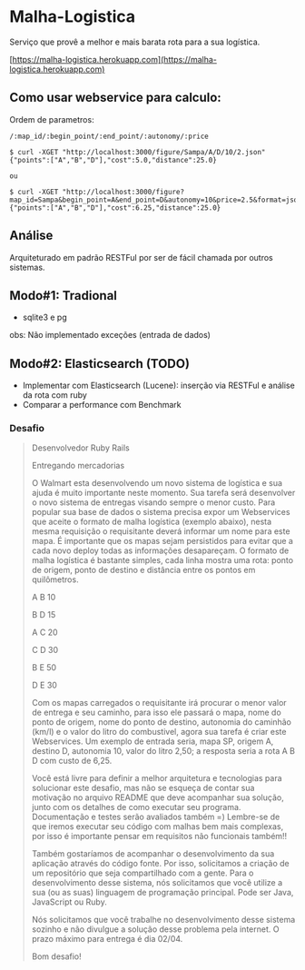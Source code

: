 # Malha-Logistica

Serviço que provê a melhor e mais barata rota para a sua logística.

[https://malha-logistica.herokuapp.com](https://malha-logistica.herokuapp.com)

## Como usar webservice para calculo:
Ordem de parametros: 
```
/:map_id/:begin_point/:end_point/:autonomy/:price
```

```
$ curl -XGET "http://localhost:3000/figure/Sampa/A/D/10/2.json"
{"points":["A","B","D"],"cost":5.0,"distance":25.0}

ou 

$ curl -XGET "http://localhost:3000/figure?map_id=Sampa&begin_point=A&end_point=D&autonomy=10&price=2.5&format=json"
{"points":["A","B","D"],"cost":6.25,"distance":25.0}
```

## Análise

Arquiteturado em padrão RESTFul por ser de fácil chamada por outros sistemas.

## Modo#1: Tradional
* sqlite3 e pg

obs: Não implementado exceções (entrada de dados)

## Modo#2: Elasticsearch (TODO)

* Implementar com Elasticsearch (Lucene): inserção via RESTFul e análise da rota com ruby
* Comparar a performance com Benchmark


### Desafio

> Desenvolvedor Ruby Rails
>
>Entregando mercadorias
>
>O Walmart esta desenvolvendo um novo sistema de logística e sua ajuda é muito importante neste momento. Sua tarefa será desenvolver o novo sistema de entregas visando sempre o menor custo. Para popular sua base de dados o sistema precisa expor um Webservices que aceite o formato de malha logística (exemplo abaixo), nesta mesma requisição o requisitante deverá informar um nome para este mapa. É importante que os mapas sejam persistidos para evitar que a cada novo deploy todas as informações desapareçam. O formato de malha logística é bastante simples, cada linha mostra uma rota: ponto de origem, ponto de destino e distância entre os pontos em quilômetros.
>
>
>A B 10
>
>B D 15
>
>A C 20
>
>C D 30
>
>B E 50
>
>D E 30
>
>
>Com os mapas carregados o requisitante irá procurar o menor valor de entrega e seu caminho, para isso ele passará o mapa, nome do ponto de origem, nome do ponto de destino, autonomia do caminhão (km/l) e o valor do litro do combustivel, agora sua tarefa é criar este Webservices. Um exemplo de entrada seria, mapa SP, origem A, destino D, autonomia 10, valor do litro 2,50; a resposta seria a rota A B D com custo de 6,25.
>
>Você está livre para definir a melhor arquitetura e tecnologias para solucionar este desafio, mas não se esqueça de contar sua motivação no arquivo README que deve acompanhar sua solução, junto com os detalhes de como executar seu programa. Documentação e testes serão avaliados também =) Lembre-se de que iremos executar seu código com malhas bem mais complexas, por isso é importante pensar em requisitos não funcionais também!!
>
>Também gostaríamos de acompanhar o desenvolvimento da sua aplicação através do código fonte. Por isso, solicitamos a criação de um repositório que seja compartilhado com a gente. Para o desenvolvimento desse sistema, nós solicitamos que você utilize a sua (ou as suas) linguagem de programação principal. Pode ser Java, JavaScript ou Ruby.
>
>Nós solicitamos que você trabalhe no desenvolvimento desse sistema sozinho e não divulgue a solução desse problema pela internet. O prazo máximo para entrega é dia 02/04.
>
>Bom desafio!